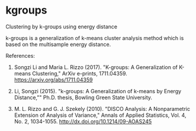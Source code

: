# kgroups
Clustering by k-groups using energy distance

k-groups is a generalization of k-means cluster analysis method which is based on the multisample energy distance.

References:

1. Songzi Li and Maria L. Rizzo (2017).
"K-groups: A Generalization of K-means Clustering," ArXiv e-prints, 1711.04359.
https://arxiv.org/abs/1711.04359

2. Li, Songzi (2015).
"k-groups: A Generalization of k-means by Energy Distance,""
Ph.D. thesis, Bowling Green State University.

3. M. L. Rizzo and G. J. Szekely (2010).
"DISCO Analysis: A Nonparametric Extension of
Analysis of Variance," Annals of Applied Statistics,
Vol. 4, No. 2, 1034-1055.
http://dx.doi.org/10.1214/09-AOAS245
